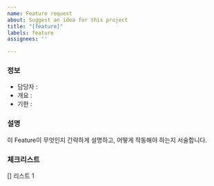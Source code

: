 ```yaml
---
name: Feature request
about: Suggest an idea for this project
title: "[feature]"
labels: feature
assignees: ''

---
```


### 정보
- 담당자 : 
- 개요 :  
- 기한 :  

### 설명
이 Feature이 무엇인지 간략하게 설명하고, 어떻게 작동해야 하는지 서술합니다.

### 체크리스트
[] 리스트 1
